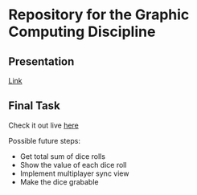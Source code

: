 # Repository for the Graphic Computing Discipline

## Presentation
[Link](https://www.canva.com/design/DAFQ2KmfKLc/7mNNxn-4qPWmnb0Lp2jQsw/view?utm_content=DAFQ2KmfKLc&utm_campaign=designshare&utm_medium=link2&utm_source=sharebutton)

## Final Task
Check it out live [here](https://dice-cg.vercel.app/)


Possible future steps:

- Get total sum of dice rolls
- Show the value of each dice roll
- Implement multiplayer sync view
- Make the dice grabable
